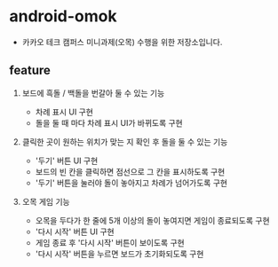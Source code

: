 # android-omok

- 카카오 테크 캠퍼스 미니과제(오목) 수행을 위한 저장소입니다.

## feature
1. 보드에 흑돌 / 백돌을 번갈아 둘 수 있는 기능
    - 차례 표시 UI 구현
    - 돌을 둘 때 마다 차례 표시 UI가 바뀌도록 구현

2. 클릭한 곳이 원하는 위치가 맞는 지 확인 후 돌을 둘 수 있는 기능
    - '두기' 버튼 UI 구현
    - 보드의 빈 칸을 클릭하면 점선으로 그 칸을 표시하도록 구현
    - '두기' 버튼을 눌러야 돌이 놓아지고 차례가 넘어가도록 구현

3. 오목 게임 기능
    - 오목을 두다가 한 줄에 5개 이상의 돌이 놓여지면 게임이 종료되도록 구현
    - '다시 시작' 버튼 UI 구현
    - 게임 종료 후 '다시 시작' 버튼이 보이도록 구현
    - '다시 시작' 버튼을 누르면 보드가 초기화되도록 구현
    